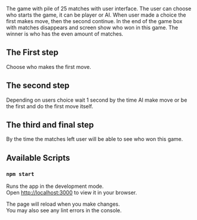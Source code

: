 
The game with pile of 25 matches with user interface.
The user can choose who starts the game, it can be player or AI. When user made a choice the first makes move, then the second continue.
In the end of the game box with matches disappears and screen show who won in this game.
The winner is who has the even amount of matches.

## The First step
Choose who makes the first move.

## The second step
Depending on users choice wait 1 second by the time AI make move or be the first and do the first move itself.

## The third and final step
By the time the matches left user will be able to see who won this game.

## Available Scripts
### `npm start`

Runs the app in the development mode.\
Open [http://localhost:3000](http://localhost:3000) to view it in your browser.

The page will reload when you make changes.\
You may also see any lint errors in the console.

